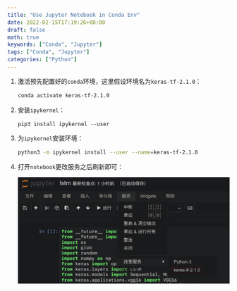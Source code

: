 ```yaml
---
title: "Use Jupyter Notebook in Conda Env"
date: 2022-02-15T17:19:26+08:00
draft: false
math: true
keywords: ["Conda", "Jupyter"]
tags: ["Conda", "Jupyter"]
categories: ["Python"]
---
```


1. 激活预先配置好的`conda`环境，这里假设环境名为`keras-tf-2.1.0`：

   ```sh
   conda activate keras-tf-2.1.0
   ```

2. 安装`ipykernel`：

   ```shell
   pip3 install ipykernel --user
   ```

3. 为`ipykernel`安装环境：

   ```sh
   python3 -m ipykernel install --user --name=keras-tf-2.1.0
   ```

4. 打开`notebook`更改服务之后刷新即可：

   ![image-20220215172551183](https://raw.githubusercontent.com/ayamir/blog-imgs/main/image-20220215172551183.png)

   
